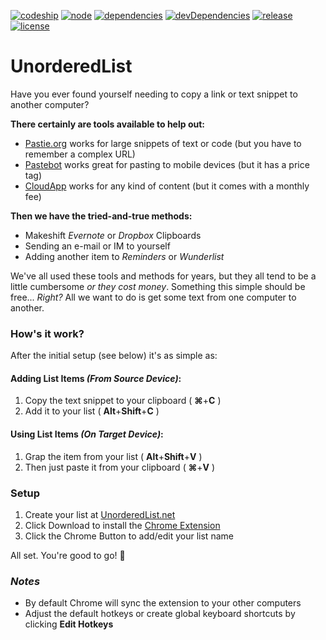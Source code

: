 [![codeship](https://img.shields.io/codeship/3e26dc00-8943-0132-acff-66d12ecb4f82.svg?style=flat)](https://codeship.com/projects/59658)
[![node](https://img.shields.io/node/v/gh-badges.svg?style=flat)](https://github.com/jrodl3r/unorderedlist)
[![dependencies](https://david-dm.org/jrodl3r/unorderedlist.svg)](https://david-dm.org/jrodl3r/unorderedlist#info=dependencies)
[![devDependencies](https://david-dm.org/jrodl3r/unorderedlist/dev-status.svg)](https://david-dm.org/jrodl3r/unorderedlist#info=devDependencies)
[![release](https://img.shields.io/github/release/jrodl3r/unorderedlist.svg?style=flat)](https://github.com/jrodl3r/unorderedlist/releases)
[![license](https://img.shields.io/npm/l/express.svg?style=flat)](https://github.com/jrodl3r/unorderedlist/blob/master/LICENSE)

# UnorderedList

Have you ever found yourself needing to copy a link or text snippet to another computer?

**There certainly are tools available to help out:**

* [Pastie.org](http://pastie.org) works for large snippets of text or code (but you have to remember a complex URL)
* [Pastebot](http://tapbots.com/software/pastebot) works great for pasting to mobile devices (but it has a price tag)
* [CloudApp](https://www.getcloudapp.com) works for any kind of content (but it comes with a monthly fee)

**Then we have the tried-and-true methods:**

* Makeshift _Evernote_ or _Dropbox_ Clipboards
* Sending an e-mail or IM to yourself
* Adding another item to _Reminders_ or _Wunderlist_

We've all used these tools and methods for years, but they all tend to be a little cumbersome _or they cost money_. Something this simple should be free... _Right?_ All we want to do is get some text from one computer to another.


### How's it work?

After the initial setup (see below) it's as simple as:

#### Adding List Items _(From Source Device)_:
1. Copy the text snippet to your clipboard ( **⌘**+**C** )
2. Add it to your list ( **Alt**+**Shift**+**C** )

#### Using List Items _(On Target Device)_:
1. Grap the item from your list ( **Alt**+**Shift**+**V** )
2. Then just paste it from your clipboard ( **⌘**+**V** )


### Setup

1. Create your list at [UnorderedList.net](http://unorderedlist.net)
2. Click Download to install the [Chrome Extension](https://chrome.google.com/webstore/detail/unorderedlist/jehhmlpdedncbbemoncbfabfaongchma)
3. Click the Chrome Button to add/edit your list name

All set. You're good to go! :beers:

### _Notes_

* By default Chrome will sync the extension to your other computers
* Adjust the default hotkeys or create global keyboard shortcuts by clicking **Edit Hotkeys**
